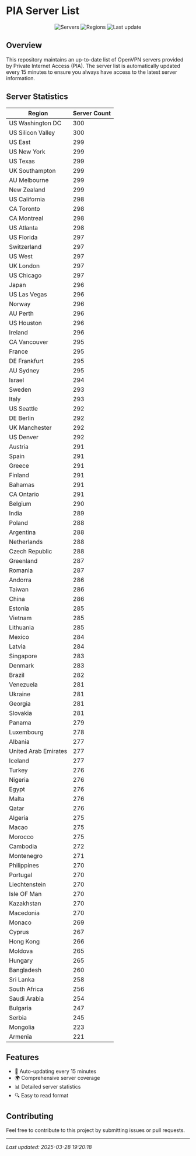 # PIA Server List

<div align="center">

![Servers](https://img.shields.io/badge/servers-27,431-blue)
![Regions](https://img.shields.io/badge/regions-97-blue)
![Last update](https://img.shields.io/badge/Last_Updated-March_28_2025_14:20_EST-blue)

</div>

## Overview
This repository maintains an up-to-date list of OpenVPN servers provided by Private Internet Access (PIA). The server list is automatically updated every 15 minutes to ensure you always have access to the latest server information.

## Server Statistics
| Region | Server Count |
|--------|--------------|
| US Washington DC               | 300          |
| US Silicon Valley              | 300          |
| US East                        | 299          |
| US New York                    | 299          |
| US Texas                       | 299          |
| UK Southampton                 | 299          |
| AU Melbourne                   | 299          |
| New Zealand                    | 299          |
| US California                  | 298          |
| CA Toronto                     | 298          |
| CA Montreal                    | 298          |
| US Atlanta                     | 298          |
| US Florida                     | 297          |
| Switzerland                    | 297          |
| US West                        | 297          |
| UK London                      | 297          |
| US Chicago                     | 297          |
| Japan                          | 296          |
| US Las Vegas                   | 296          |
| Norway                         | 296          |
| AU Perth                       | 296          |
| US Houston                     | 296          |
| Ireland                        | 296          |
| CA Vancouver                   | 295          |
| France                         | 295          |
| DE Frankfurt                   | 295          |
| AU Sydney                      | 295          |
| Israel                         | 294          |
| Sweden                         | 293          |
| Italy                          | 293          |
| US Seattle                     | 292          |
| DE Berlin                      | 292          |
| UK Manchester                  | 292          |
| US Denver                      | 292          |
| Austria                        | 291          |
| Spain                          | 291          |
| Greece                         | 291          |
| Finland                        | 291          |
| Bahamas                        | 291          |
| CA Ontario                     | 291          |
| Belgium                        | 290          |
| India                          | 289          |
| Poland                         | 288          |
| Argentina                      | 288          |
| Netherlands                    | 288          |
| Czech Republic                 | 288          |
| Greenland                      | 287          |
| Romania                        | 287          |
| Andorra                        | 286          |
| Taiwan                         | 286          |
| China                          | 286          |
| Estonia                        | 285          |
| Vietnam                        | 285          |
| Lithuania                      | 285          |
| Mexico                         | 284          |
| Latvia                         | 284          |
| Singapore                      | 283          |
| Denmark                        | 283          |
| Brazil                         | 282          |
| Venezuela                      | 281          |
| Ukraine                        | 281          |
| Georgia                        | 281          |
| Slovakia                       | 281          |
| Panama                         | 279          |
| Luxembourg                     | 278          |
| Albania                        | 277          |
| United Arab Emirates           | 277          |
| Iceland                        | 277          |
| Turkey                         | 276          |
| Nigeria                        | 276          |
| Egypt                          | 276          |
| Malta                          | 276          |
| Qatar                          | 276          |
| Algeria                        | 275          |
| Macao                          | 275          |
| Morocco                        | 275          |
| Cambodia                       | 272          |
| Montenegro                     | 271          |
| Philippines                    | 270          |
| Portugal                       | 270          |
| Liechtenstein                  | 270          |
| Isle OF Man                    | 270          |
| Kazakhstan                     | 270          |
| Macedonia                      | 270          |
| Monaco                         | 269          |
| Cyprus                         | 267          |
| Hong Kong                      | 266          |
| Moldova                        | 265          |
| Hungary                        | 265          |
| Bangladesh                     | 260          |
| Sri Lanka                      | 258          |
| South Africa                   | 256          |
| Saudi Arabia                   | 254          |
| Bulgaria                       | 247          |
| Serbia                         | 245          |
| Mongolia                       | 223          |
| Armenia                        | 221          |

## Features
- 🔄 Auto-updating every 15 minutes
- 🌍 Comprehensive server coverage
- 📊 Detailed server statistics
- 🔍 Easy to read format

## Contributing
Feel free to contribute to this project by submitting issues or pull requests.

---
*Last updated: 2025-03-28 19:20:18*